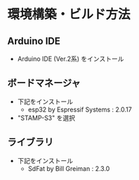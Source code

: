 
# 環境構築・ビルド方法

## Arduino IDE

- Arduino IDE (Ver.2系) をインストール

## ボードマネージャ

- 下記をインストール
   - esp32 by Espressif Systems : 2.0.17
- "STAMP-S3" を選択

## ライブラリ

- 下記をインストール
   - SdFat by Bill Greiman : 2.3.0
